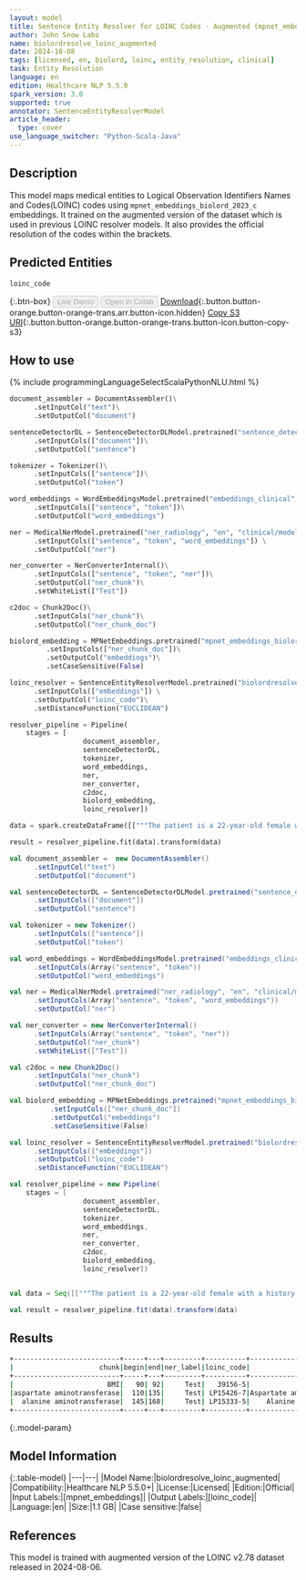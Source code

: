 ```yaml
---
layout: model
title: Sentence Entity Resolver for LOINC Codes - Augmented (mpnet_embeddings_biolord_2023_c embeddings)
author: John Snow Labs
name: biolordresolve_loinc_augmented
date: 2024-10-08
tags: [licensed, en, biolord, loinc, entity_resolution, clinical]
task: Entity Resolution
language: en
edition: Healthcare NLP 5.5.0
spark_version: 3.0
supported: true
annotator: SentenceEntityResolverModel
article_header:
  type: cover
use_language_switcher: "Python-Scala-Java"
---
```


## Description

This model maps medical entities to Logical Observation Identifiers Names and Codes(LOINC) codes using `mpnet_embeddings_biolord_2023_c` embeddings.
It trained on the augmented version of the dataset which is used in previous LOINC resolver models. It also provides the official resolution of the codes within the brackets.

## Predicted Entities

`loinc_code`

{:.btn-box}
<button class="button button-orange" disabled>Live Demo</button>
<button class="button button-orange" disabled>Open in Colab</button>
[Download](https://s3.amazonaws.com/auxdata.johnsnowlabs.com/clinical/models/biolordresolve_loinc_augmented_en_5.5.0_3.0_1728403801539.zip){:.button.button-orange.button-orange-trans.arr.button-icon.hidden}
[Copy S3 URI](s3://auxdata.johnsnowlabs.com/clinical/models/biolordresolve_loinc_augmented_en_5.5.0_3.0_1728403801539.zip){:.button.button-orange.button-orange-trans.button-icon.button-copy-s3}

## How to use



<div class="tabs-box" markdown="1">
{% include programmingLanguageSelectScalaPythonNLU.html %}
	
```python
document_assembler = DocumentAssembler()\
	  .setInputCol("text")\
	  .setOutputCol("document")

sentenceDetectorDL = SentenceDetectorDLModel.pretrained("sentence_detector_dl_healthcare", "en", "clinical/models") \
	  .setInputCols(["document"])\
	  .setOutputCol("sentence")

tokenizer = Tokenizer()\
	  .setInputCols(["sentence"])\
	  .setOutputCol("token")

word_embeddings = WordEmbeddingsModel.pretrained("embeddings_clinical", "en", "clinical/models")\
	  .setInputCols(["sentence", "token"])\
	  .setOutputCol("word_embeddings")

ner = MedicalNerModel.pretrained("ner_radiology", "en", "clinical/models") \
	  .setInputCols(["sentence", "token", "word_embeddings"]) \
	  .setOutputCol("ner")

ner_converter = NerConverterInternal()\
	  .setInputCols(["sentence", "token", "ner"])\
	  .setOutputCol("ner_chunk")\
	  .setWhiteList(["Test"])

c2doc = Chunk2Doc()\
	  .setInputCols("ner_chunk")\
	  .setOutputCol("ner_chunk_doc")

biolord_embedding = MPNetEmbeddings.pretrained("mpnet_embeddings_biolord_2023_c", "en")\
         .setInputCols(["ner_chunk_doc"])\
         .setOutputCol("embeddings")\
         .setCaseSensitive(False)

loinc_resolver = SentenceEntityResolverModel.pretrained("biolordresolve_loinc_augmented","en", "clinical/models")\
	  .setInputCols(["embeddings"]) \
	  .setOutputCol("loinc_code")\
	  .setDistanceFunction("EUCLIDEAN")

resolver_pipeline = Pipeline(
    stages = [
	              document_assembler,
	              sentenceDetectorDL,
	              tokenizer,
	              word_embeddings,
	              ner,
	              ner_converter,
	              c2doc,
	              biolord_embedding,
	              loinc_resolver])

data = spark.createDataFrame([["""The patient is a 22-year-old female with a history of obesity. She has a Body mass index (BMI) of 33.5 kg/m2, aspartate aminotransferase 64, and alanine aminotransferase 126."""]]).toDF("text")

result = resolver_pipeline.fit(data).transform(data)
```
```scala
val document_assembler =  new DocumentAssembler()
	  .setInputCol("text")
	  .setOutputCol("document")

val sentenceDetectorDL = SentenceDetectorDLModel.pretrained("sentence_detector_dl_healthcare", "en", "clinical/models")
	  .setInputCols(["document"])
	  .setOutputCol("sentence")

val tokenizer = new Tokenizer()
	  .setInputCols(["sentence"])
	  .setOutputCol("token")

val word_embeddings = WordEmbeddingsModel.pretrained("embeddings_clinical", "en", "clinical/models")
	  .setInputCols(Array("sentence", "token"))
	  .setOutputCol("word_embeddings")

val ner = MedicalNerModel.pretrained("ner_radiology", "en", "clinical/models")
	  .setInputCols(Array("sentence", "token", "word_embeddings"))
	  .setOutputCol("ner")

val ner_converter = new NerConverterInternal()
	  .setInputCols(Array("sentence", "token", "ner"))
	  .setOutputCol("ner_chunk")
	  .setWhiteList(["Test"])

val c2doc = new Chunk2Doc()
	  .setInputCols("ner_chunk")
	  .setOutputCol("ner_chunk_doc")

val biolord_embedding = MPNetEmbeddings.pretrained("mpnet_embeddings_biolord_2023_c", "en")
          .setInputCols(["ner_chunk_doc"])
          .setOutputCol("embeddings")
          .setCaseSensitive(False)

val loinc_resolver = SentenceEntityResolverModel.pretrained("biolordresolve_loinc_augmented","en", "clinical/models")
	  .setInputCols(["embeddings"])
	  .setOutputCol("loinc_code")
	  .setDistanceFunction("EUCLIDEAN")

val resolver_pipeline = new Pipeline(
    stages = [
	              document_assembler,
	              sentenceDetectorDL,
	              tokenizer,
	              word_embeddings,
	              ner,
	              ner_converter,
	              c2doc,
	              biolord_embedding,
	              loinc_resolver])


val data = Seq([["""The patient is a 22-year-old female with a history of obesity. She has a Body mass index (BMI) of 33.5 kg/m2, aspartate aminotransferase 64, and alanine aminotransferase 126."""]]).toDF("text")

val result = resolver_pipeline.fit(data).transform(data)
```
</div>

## Results

```bash
+--------------------------+-----+---+---------+----------+-------------------------------------------------------+------------------------------------------------------------+------------------------------------------------------------+------------------------------------------------------------+
|                     chunk|begin|end|ner_label|loinc_code|                                            description|                                                 resolutions|                                                   all_codes|                                                  aux_labels|
+--------------------------+-----+---+---------+----------+-------------------------------------------------------+------------------------------------------------------------+------------------------------------------------------------+------------------------------------------------------------+
|                       BMI|   90| 92|     Test|   39156-5|                    BMI [Body mass index (BMI) [Ratio]]|BMI [Body mass index (BMI) [Ratio]]:::BMI Est [Body mass ...|39156-5:::89270-3:::94138-5:::59574-4:::LP415677-6:::5957...|Observation:::Observation:::Observation:::Observation:::M...|
|aspartate aminotransferase|  110|135|     Test| LP15426-7|Aspartate aminotransferase [Aspartate aminotransferase]|Aspartate aminotransferase [Aspartate aminotransferase]::...|LP15426-7:::100739-2:::LP307348-5:::LP307326-1:::LP307433...|Observation:::Observation:::Observation:::Observation:::O...|
|  alanine aminotransferase|  145|168|     Test| LP15333-5|    Alanine aminotransferase [Alanine aminotransferase]|Alanine aminotransferase [Alanine aminotransferase]:::L-a...|LP15333-5:::59245-1:::100738-4:::LP307326-1:::69383-8:::L...|Observation:::Observation:::Observation:::Observation:::O...|
+--------------------------+-----+---+---------+----------+-------------------------------------------------------+------------------------------------------------------------+------------------------------------------------------------+------------------------------------------------------------+
```

{:.model-param}
## Model Information

{:.table-model}
|---|---|
|Model Name:|biolordresolve_loinc_augmented|
|Compatibility:|Healthcare NLP 5.5.0+|
|License:|Licensed|
|Edition:|Official|
|Input Labels:|[mpnet_embeddings]|
|Output Labels:|[loinc_code]|
|Language:|en|
|Size:|1.1 GB|
|Case sensitive:|false|

## References
This model is trained with augmented version of the LOINC v2.78 dataset released in 2024-08-06.
